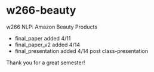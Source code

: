 # w266-beauty
w266 NLP: Amazon Beauty Products

* final_paper added 4/11
* final_paper_v2 added 4/14
* final_presentation added 4/14 post class-presentation

Thank you for a great semester! 
